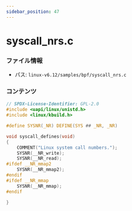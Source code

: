 ```yaml
---
sidebar_position: 47
---
```

# syscall_nrs.c

### ファイル情報

- パス: `linux-v6.12/samples/bpf/syscall_nrs.c`

### コンテンツ

```c
// SPDX-License-Identifier: GPL-2.0
#include <uapi/linux/unistd.h>
#include <linux/kbuild.h>

#define SYSNR(_NR) DEFINE(SYS ## _NR, _NR)

void syscall_defines(void)
{
	COMMENT("Linux system call numbers.");
	SYSNR(__NR_write);
	SYSNR(__NR_read);
#ifdef __NR_mmap2
	SYSNR(__NR_mmap2);
#endif
#ifdef __NR_mmap
	SYSNR(__NR_mmap);
#endif

}

```
